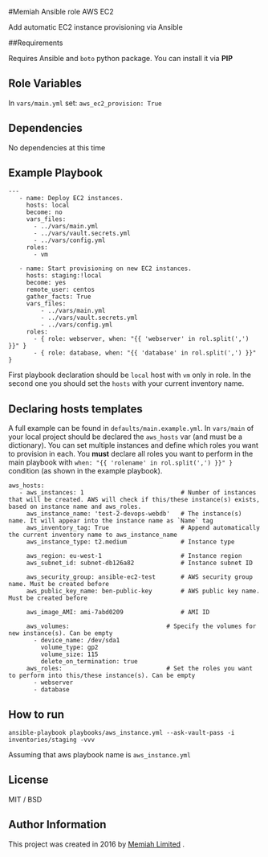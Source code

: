 #Memiah Ansible role AWS EC2

Add automatic EC2 instance provisioning via Ansible

##Requirements

Requires Ansible and `boto` python package. You can install it via **PIP**

Role Variables
--------------
In `vars/main.yml` set:
```aws_ec2_provision: True```

Dependencies
------------
No dependencies at this time

Example Playbook
----------------
```
---
   - name: Deploy EC2 instances.
     hosts: local
     become: no
     vars_files:
       - ../vars/main.yml
       - ../vars/vault.secrets.yml
       - ../vars/config.yml
     roles:
       - vm
   
   - name: Start provisioning on new EC2 instances.
     hosts: staging:!local
     become: yes
     remote_user: centos
     gather_facts: True
     vars_files:
         - ../vars/main.yml
         - ../vars/vault.secrets.yml
         - ../vars/config.yml
     roles:
       - { role: webserver, when: "{{ 'webserver' in rol.split(',') }}" }
       - { role: database, when: "{{ 'database' in rol.split(',') }}" }
```

First playbook declaration should be `local` host with `vm` only in role. In the second one you should set the `hosts` with your current inventory name.

Declaring hosts templates
-------------------------
A full example can be found in `defaults/main.example.yml`. In `vars/main` of your local project should be declared the `aws_hosts` var (and must be a dictionary).
You can set multiple instances and define which roles you want to provision in each. You **must** declare all roles you want to perform in the main playbook with `when: "{{ 'rolename' in rol.split(',') }}" }` condition (as shown in the example playbook).

```
aws_hosts:
   - aws_instances: 1                           # Number of instances that will be created. AWS will check if this/these instance(s) exists, based on instance name and aws_roles.
     aws_instance_name: 'test-2-devops-webdb'   # The instance(s) name. It will appear into the instance name as `Name` tag
     aws_inventory_tag: True                    # Append automatically the current inventory name to aws_instance_name
     aws_instance_type: t2.medium               # Instance type
 
     aws_region: eu-west-1                      # Instance region
     aws_subnet_id: subnet-db126a82             # Instance subnet ID
 
     aws_security_group: ansible-ec2-test       # AWS security group name. Must be created before
     aws_public_key_name: ben-public-key        # AWS public key name. Must be created before
 
     aws_image_AMI: ami-7abd0209                # AMI ID
 
     aws_volumes:                           # Specify the volumes for new instance(s). Can be empty
       - device_name: /dev/sda1
         volume_type: gp2
         volume_size: 115
         delete_on_termination: true
     aws_roles:                             # Set the roles you want to perform into this/these instance(s). Can be empty
       - webserver
       - database
```

How to run
----------
```
ansible-playbook playbooks/aws_instance.yml --ask-vault-pass -i inventories/staging -vvv
```

Assuming that aws playbook name is `aws_instance.yml`

License
-------

MIT / BSD

Author Information
------------------
This project was created in 2016 by [Memiah Limited](https://github.com/memiah) .
